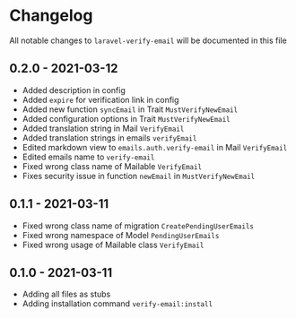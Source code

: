 # Changelog

All notable changes to `laravel-verify-email` will be documented in this file

## 0.2.0 - 2021-03-12

- Added description in config
- Added `expire` for verification link in config
- Added new function `syncEmail` in Trait `MustVerifyNewEmail`
- Added configuration options in Trait `MustVerifyNewEmail`
- Added translation string in Mail `VerifyEmail`
- Added translation strings in emails `verifyEmail`
- Edited markdown view to `emails.auth.verify-email` in Mail `VerifyEmail`
- Edited emails name to `verify-email`
- Fixed wrong class name of Mailable `VerifyEmail`
- Fixes security issue in function `newEmail` in `MustVerifyNewEmail`

## 0.1.1 - 2021-03-11

- Fixed wrong class name of migration `CreatePendingUserEmails`
- Fixed wrong namespace of Model `PendingUserEmails`
- Fixed wrong usage of Mailable class `VerifyEmail`

## 0.1.0 - 2021-03-11

- Adding all files as stubs
- Adding installation command `verify-email:install`
